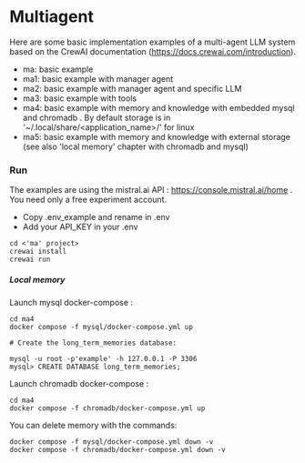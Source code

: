 # Multiagent 

Here are some basic implementation examples of a multi-agent LLM system based on the CrewAI documentation (https://docs.crewai.com/introduction).

- ma: basic example
- ma1: basic example with manager agent
- ma2: basic example with manager agent and specific LLM
- ma3: basic example with tools
- ma4: basic example with memory and knowledge with embedded mysql and chromadb . By default storage is in '~/.local/share/<application_name>/' for linux
- ma5: basic example with memory and knowledge with external storage (see also 'local memory' chapter with chromadb and mysql)

### Run

The examples are using the mistral.ai API : https://console.mistral.ai/home . You need only a free experiment account.

- Copy .env_example and rename in .env 
- Add your API_KEY in your .env

```
cd <'ma' project>
crewai install
crewai run
```

##### Local memory

Launch mysql docker-compose :

```
cd ma4
docker compose -f mysql/docker-compose.yml up

# Create the long_term_memories database:

mysql -u root -p'example' -h 127.0.0.1 -P 3306
mysql> CREATE DATABASE long_term_memories;

```

Launch chromadb docker-compose :

```
cd ma4
docker compose -f chromadb/docker-compose.yml up
```

You can delete memory with the commands:

```
docker compose -f mysql/docker-compose.yml down -v
docker compose -f chromadb/docker-compose.yml down -v
```
